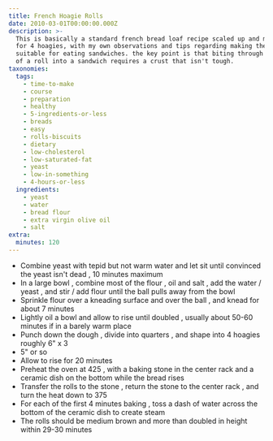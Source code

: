 ```yaml
---
title: French Hoagie Rolls
date: 2010-03-01T00:00:00.000Z
description: >-
  This is basically a standard french bread loaf recipe scaled up and modified
  for 4 hoagies, with my own observations and tips regarding making them
  suitable for eating sandwiches. the key point is that biting through the crust
  of a roll into a sandwich requires a crust that isn't tough.
taxonomies:
  tags:
    - time-to-make
    - course
    - preparation
    - healthy
    - 5-ingredients-or-less
    - breads
    - easy
    - rolls-biscuits
    - dietary
    - low-cholesterol
    - low-saturated-fat
    - yeast
    - low-in-something
    - 4-hours-or-less
  ingredients:
    - yeast
    - water
    - bread flour
    - extra virgin olive oil
    - salt
extra:
  minutes: 120
---
```

 - Combine yeast with tepid but not warm water and let sit until convinced the yeast isn't dead , 10 minutes maximum
 - In a large bowl , combine most of the flour , oil and salt , add the water / yeast , and stir / add flour until the ball pulls away from the bowl
 - Sprinkle flour over a kneading surface and over the ball , and knead for about 7 minutes
 - Lightly oil a bowl and allow to rise until doubled , usually about 50-60 minutes if in a barely warm place
 - Punch down the dough , divide into quarters , and shape into 4 hoagies roughly 6" x 3
 - 5" or so
 - Allow to rise for 20 minutes
 - Preheat the oven at 425 , with a baking stone in the center rack and a ceramic dish on the bottom while the bread rises
 - Transfer the rolls to the stone , return the stone to the center rack , and turn the heat down to 375
 - For each of the first 4 minutes baking , toss a dash of water across the bottom of the ceramic dish to create steam
 - The rolls should be medium brown and more than doubled in height within 29-30 minutes

